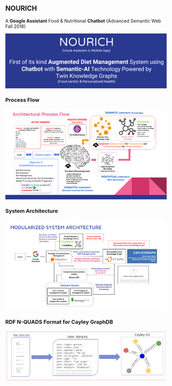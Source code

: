 ## NOURICH
A **Google Assistant** Food & Nutritional **Chatbot** (Advanced Semantic Web Fall 2018)

![Sample](https://github.com/Joeyipp/NOURICH/blob/master/images/NOURISH.png)

### Process Flow
![Sample](https://github.com/Joeyipp/NOURICH/blob/master/images/Process_Flow.png)

### System Architecture
![Sample](https://github.com/Joeyipp/NOURICH/blob/master/images/System_Architecture.png)

### RDF N-QUADS Format for Cayley GraphDB
![Sample](https://github.com/Joeyipp/NOURICH/blob/master/images/RDF_NQuads.png)
